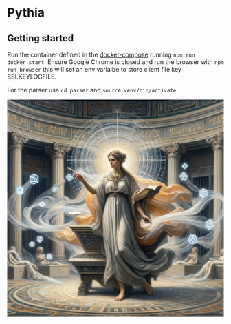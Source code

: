 # Pythia 



## Getting started

Run the container defined in the [docker-compose](/docker-compose.dev.yml) running `npm run docker:start`. Ensure Google Chrome is closed and run the browser with `npm run browser` this will set an env varialbe to store client file key SSLKEYLOGFILE. 


For the parser use `cd parser` and `source venv/bin/activate`

![picture](/pic.webp)
